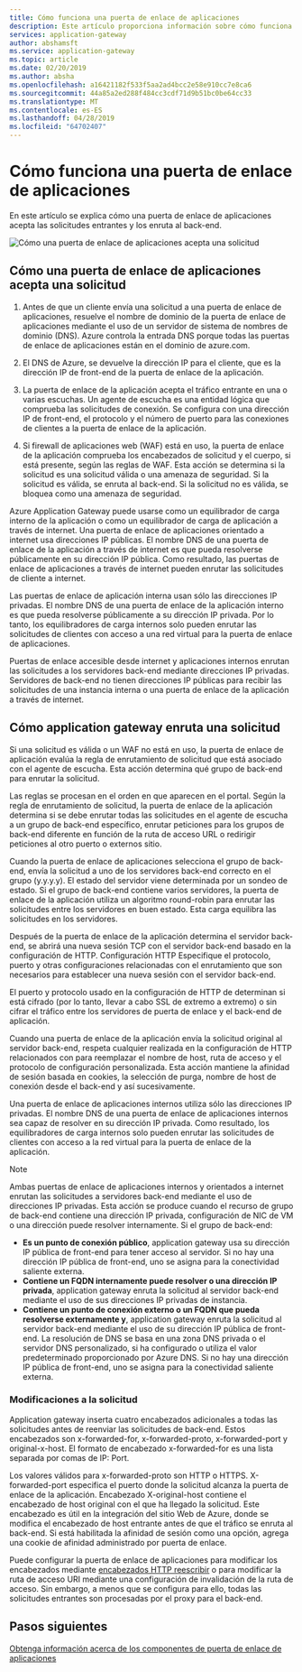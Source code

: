 ```yaml
---
title: Cómo funciona una puerta de enlace de aplicaciones
description: Este artículo proporciona información sobre cómo funciona una puerta de enlace de aplicaciones
services: application-gateway
author: abshamsft
ms.service: application-gateway
ms.topic: article
ms.date: 02/20/2019
ms.author: absha
ms.openlocfilehash: a16421182f533f5aa2ad4bcc2e58e910cc7e8ca6
ms.sourcegitcommit: 44a85a2ed288f484cc3cdf71d9b51bc0be64cc33
ms.translationtype: MT
ms.contentlocale: es-ES
ms.lasthandoff: 04/28/2019
ms.locfileid: "64702407"
---
```

# <a name="how-an-application-gateway-works"></a>Cómo funciona una puerta de enlace de aplicaciones

En este artículo se explica cómo una puerta de enlace de aplicaciones acepta las solicitudes entrantes y los enruta al back-end.

![Cómo una puerta de enlace de aplicaciones acepta una solicitud](./media/how-application-gateway-works/how-application-gateway-works.png)

## <a name="how-an-application-gateway-accepts-a-request"></a>Cómo una puerta de enlace de aplicaciones acepta una solicitud

1. Antes de que un cliente envía una solicitud a una puerta de enlace de aplicaciones, resuelve el nombre de dominio de la puerta de enlace de aplicaciones mediante el uso de un servidor de sistema de nombres de dominio (DNS). Azure controla la entrada DNS porque todas las puertas de enlace de aplicaciones están en el dominio de azure.com.

2. El DNS de Azure, se devuelve la dirección IP para el cliente, que es la dirección IP de front-end de la puerta de enlace de la aplicación.

3. La puerta de enlace de la aplicación acepta el tráfico entrante en una o varias escuchas. Un agente de escucha es una entidad lógica que comprueba las solicitudes de conexión. Se configura con una dirección IP de front-end, el protocolo y el número de puerto para las conexiones de clientes a la puerta de enlace de la aplicación.

4. Si firewall de aplicaciones web (WAF) está en uso, la puerta de enlace de la aplicación comprueba los encabezados de solicitud y el cuerpo, si está presente, según las reglas de WAF. Esta acción se determina si la solicitud es una solicitud válida o una amenaza de seguridad. Si la solicitud es válida, se enruta al back-end. Si la solicitud no es válida, se bloquea como una amenaza de seguridad.

Azure Application Gateway puede usarse como un equilibrador de carga interno de la aplicación o como un equilibrador de carga de aplicación a través de internet. Una puerta de enlace de aplicaciones orientado a internet usa direcciones IP públicas. El nombre DNS de una puerta de enlace de la aplicación a través de internet es que pueda resolverse públicamente en su dirección IP pública. Como resultado, las puertas de enlace de aplicaciones a través de internet pueden enrutar las solicitudes de cliente a internet.

Las puertas de enlace de aplicación interna usan sólo las direcciones IP privadas. El nombre DNS de una puerta de enlace de la aplicación interno es que pueda resolverse públicamente a su dirección IP privada. Por lo tanto, los equilibradores de carga internos solo pueden enrutar las solicitudes de clientes con acceso a una red virtual para la puerta de enlace de aplicaciones.

Puertas de enlace accesible desde internet y aplicaciones internos enrutan las solicitudes a los servidores back-end mediante direcciones IP privadas. Servidores de back-end no tienen direcciones IP públicas para recibir las solicitudes de una instancia interna o una puerta de enlace de la aplicación a través de internet.

## <a name="how-an-application-gateway-routes-a-request"></a>Cómo application gateway enruta una solicitud

Si una solicitud es válida o un WAF no está en uso, la puerta de enlace de aplicación evalúa la regla de enrutamiento de solicitud que está asociado con el agente de escucha. Esta acción determina qué grupo de back-end para enrutar la solicitud.

Las reglas se procesan en el orden en que aparecen en el portal. Según la regla de enrutamiento de solicitud, la puerta de enlace de la aplicación determina si se debe enrutar todas las solicitudes en el agente de escucha a un grupo de back-end específico, enrutar peticiones para los grupos de back-end diferente en función de la ruta de acceso URL o redirigir peticiones al otro puerto o externos sitio.

Cuando la puerta de enlace de aplicaciones selecciona el grupo de back-end, envía la solicitud a uno de los servidores back-end correcto en el grupo (y.y.y.y). El estado del servidor viene determinada por un sondeo de estado. Si el grupo de back-end contiene varios servidores, la puerta de enlace de la aplicación utiliza un algoritmo round-robin para enrutar las solicitudes entre los servidores en buen estado. Esta carga equilibra las solicitudes en los servidores.

Después de la puerta de enlace de la aplicación determina el servidor back-end, se abrirá una nueva sesión TCP con el servidor back-end basado en la configuración de HTTP. Configuración HTTP Especifique el protocolo, puerto y otras configuraciones relacionadas con el enrutamiento que son necesarios para establecer una nueva sesión con el servidor back-end.

El puerto y protocolo usado en la configuración de HTTP de determinan si está cifrado (por lo tanto, llevar a cabo SSL de extremo a extremo) o sin cifrar el tráfico entre los servidores de puerta de enlace y el back-end de aplicación.

Cuando una puerta de enlace de la aplicación envía la solicitud original al servidor back-end, respeta cualquier realizada en la configuración de HTTP relacionados con para reemplazar el nombre de host, ruta de acceso y el protocolo de configuración personalizada. Esta acción mantiene la afinidad de sesión basada en cookies, la selección de purga, nombre de host de conexión desde el back-end y así sucesivamente.

Una puerta de enlace de aplicaciones internos utiliza sólo las direcciones IP privadas. El nombre DNS de una puerta de enlace de aplicaciones internos sea capaz de resolver en su dirección IP privada. Como resultado, los equilibradores de carga internos solo pueden enrutar las solicitudes de clientes con acceso a la red virtual para la puerta de enlace de la aplicación.

 >[!NOTE]
 >Ambas puertas de enlace de aplicaciones internos y orientados a internet enrutan las solicitudes a servidores back-end mediante el uso de direcciones IP privadas. Esta acción se produce cuando el recurso de grupo de back-end contiene una dirección IP privada, configuración de NIC de VM o una dirección puede resolver internamente. Si el grupo de back-end:
> - **Es un punto de conexión público**, application gateway usa su dirección IP pública de front-end para tener acceso al servidor. Si no hay una dirección IP pública de front-end, uno se asigna para la conectividad saliente externa.
> - **Contiene un FQDN internamente puede resolver o una dirección IP privada**, application gateway enruta la solicitud al servidor back-end mediante el uso de sus direcciones IP privadas de instancia.
> - **Contiene un punto de conexión externo o un FQDN que pueda resolverse externamente y**, application gateway enruta la solicitud al servidor back-end mediante el uso de su dirección IP pública de front-end. La resolución de DNS se basa en una zona DNS privada o el servidor DNS personalizado, si ha configurado o utiliza el valor predeterminado proporcionado por Azure DNS. Si no hay una dirección IP pública de front-end, uno se asigna para la conectividad saliente externa.

### <a name="modifications-to-the-request"></a>Modificaciones a la solicitud

Application gateway inserta cuatro encabezados adicionales a todas las solicitudes antes de reenviar las solicitudes de back-end. Estos encabezados son x-forwarded-for, x-forwarded-proto, x-forwarded-port y original-x-host. El formato de encabezado x-forwarded-for es una lista separada por comas de IP: Port.

Los valores válidos para x-forwarded-proto son HTTP o HTTPS. X-forwarded-port especifica el puerto donde la solicitud alcanza la puerta de enlace de la aplicación. Encabezado X-original-host contiene el encabezado de host original con el que ha llegado la solicitud. Este encabezado es útil en la integración del sitio Web de Azure, donde se modifica el encabezado de host entrante antes de que el tráfico se enruta al back-end. Si está habilitada la afinidad de sesión como una opción, agrega una cookie de afinidad administrado por puerta de enlace.

Puede configurar la puerta de enlace de aplicaciones para modificar los encabezados mediante [encabezados HTTP reescribir](https://docs.microsoft.com/azure/application-gateway/rewrite-http-headers) o para modificar la ruta de acceso URI mediante una configuración de invalidación de la ruta de acceso. Sin embargo, a menos que se configura para ello, todas las solicitudes entrantes son procesadas por el proxy para el back-end.

## <a name="next-steps"></a>Pasos siguientes

[Obtenga información acerca de los componentes de puerta de enlace de aplicaciones](application-gateway-components.md)

